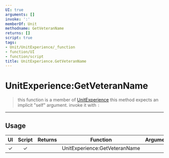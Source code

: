 ```yaml
---
UI: true
arguments: []
invoke: ':'
memberOf: Unit
methodname: GetVeteranName
returns: []
script: true
tags:
- Unit/UnitExperience/_function
- function/UI
- function/script
title: UnitExperience.GetVeteranName
---
```

# UnitExperience:GetVeteranName
> this function is a member of [UnitExperience](civ-6/lua/UnitExperience.md)
> this method expects an implicit "self" argument. invoke it with `:`
-----
## Usage
|  UI | Script | Returns | Function | Arguments |
|:---:|:------:|-------:|:--------:|:---------|
|✓|✓||UnitExperience:GetVeteranName||
